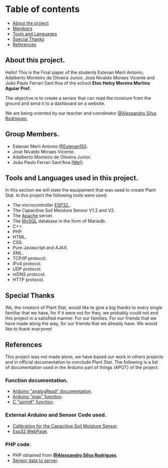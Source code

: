 # Table of contents

- [About the project](#about)
- [Members](#members)
- [Tools and Languages](#tools)
- [Special Thanks](#thanks)
- [References](#refs)

## <a id="about">About this project.</a>

Hello! This is the Final paper of the students Estevan Merli Antonio, Adalberto Monteiro de Oliveira Junior, José Nivaldo Moraes Vicente and João Paulo Ferrari Sant'Ana of the school **Etec Helcy Moreira Martins Aguiar Prof.**

The objective is to create a sensor that can read the moisture from the ground and send it to a dashboard on a website.

We are being oriented by our teacher and coordinator [@Alessandro Silva Rodrigues.](https://github.com/Alesr50)

## <a id="members">Group Members.</a>

- Estevan Merli Antonio [@Estevan155](https://github.com/Estevan155).
- José Nivaldo Moraes Vicente.
- Adalberto Monteiro de Oliveira Junior.
- João Paulo Ferrari Sant'Ana [(Me!)](https://github.com/GhostlyTrincket/).

## <a id="tools">Tools and Languages used in this project.</a>

In this section we will state the equipament that was used to create Plant Stat.
In this project the following tools were used:

- The microcontroller [ESP32.](https://www.espressif.com/en/products/socs/esp32).
- The Capacitive Soil Moisture Sensor V1.2 and V2.
- The [Apache](https://httpd.apache.org/) server.
- The [MySQL](https://mariadb.org/) database in the form of Mariadb.
- C++.
- PHP.
- HTML.
- CSS.
- Pure Javascript and AJAX.
- XML.
- TCP/IP protocol.
- IPv4 protocol.
- UDP protocol.
- mDNS protocol.
- HTTP protocol.

## <a id="thanks">Special Thanks</a>

We, the creators of Plant Stat, would like to give a big thanks to every single familiar that we have, for if it were not for they, we probably could not end this project in a satisfied manner.
For our families.
For our friends that we have made along the way, for our friends that we already have.
We would like to thank everyone!

## <a id="refs">References</a>

This project was not made alone, we have based our work in others projects and in official documentation to conclude Plant Stat.
The following is a list of documentation used in the Arduino part of things (APOT) of the project.

### Function documentation.

- [Arduino "analogRead" documentation](https://www.arduino.cc/reference/en/language/functions/analog-io/analogread/).
- [Arduino "map" function](https://www.arduino.cc/reference/en/language/functions/math/map).
- [C "sprintf" function](https://www.tutorialspoint.com/c_standard_library/c_function_sprintf.htm).

### External Arduino and Sensor Code used.

- [Calibration for the Capacitive Soil Moisture Sensor](https://how2electronics.com/interface-capacitive-soil-moisture-arduino/).
- [Esp32 WebPage](https://github.com/kriskasprzak/esp32_webpage).

### PHP code.

- PHP obtained from [__@Alessandro Silva Rodrigues__](https://github.com/Alesr50/InfoWebPDO2/).
- [Sensor data to server](https://morioh.com/a/194e25bbbc8d/sending-sensor-data-to-localhost-using-iot-development-board-esp8266-12).
